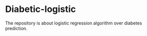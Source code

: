 # Diabetic-logistic
The repository is about logistic regression algorithm over diabetes prediction.
